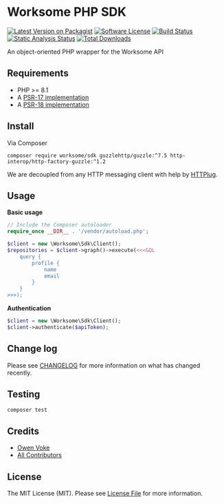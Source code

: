 # Worksome PHP SDK

[![Latest Version on Packagist][ico-version]][link-packagist]
[![Software License][ico-license]](LICENSE.md)
[![Build Status][ico-github-actions]][link-github-actions]
[![Static Analysis Status][ico-static-analysis]][link-static-analysis]
[![Total Downloads][ico-downloads]][link-downloads]

An object-oriented PHP wrapper for the Worksome API

## Requirements

- PHP >= 8.1
- A [PSR-17 implementation](https://packagist.org/providers/psr/http-factory-implementation)
- A [PSR-18 implementation](https://packagist.org/providers/psr/http-client-implementation)

## Install

Via Composer

```shell
composer require worksome/sdk guzzlehttp/guzzle:^7.5 http-interop/http-factory-guzzle:^1.2
```

We are decoupled from any HTTP messaging client with help by [HTTPlug](https://httplug.io).

## Usage

**Basic usage**

```php
// Include the Composer autoloader
require_once __DIR__ . '/vendor/autoload.php';

$client = new \Worksome\Sdk\Client();
$repositories = $client->graph()->execute(<<<GQL
    query {
        profile {
            name
            email
        }
    }
>>>);
```

**Authentication**

```php
$client = new \Worksome\Sdk\Client();
$client->authenticate($apiToken);
```

## Change log

Please see [CHANGELOG](CHANGELOG.md) for more information on what has changed recently.

## Testing

```shell
composer test
```

## Credits

- [Owen Voke][link-author]
- [All Contributors][link-contributors]

## License

The MIT License (MIT). Please see [License File](LICENSE.md) for more information.

[ico-version]: https://img.shields.io/packagist/v/worksome/sdk.svg?style=flat-square
[ico-license]: https://img.shields.io/badge/license-MIT-brightgreen.svg?style=flat-square
[ico-github-actions]: https://img.shields.io/github/workflow/status/worksome/sdk-php/Tests.svg?style=flat-square
[ico-static-analysis]: https://img.shields.io/github/workflow/status/worksome/sdk-php/Static%20Analysis?label=static%20analysis&style=flat-square
[ico-downloads]: https://img.shields.io/packagist/dt/worksome/sdk.svg?style=flat-square

[link-packagist]: https://packagist.org/packages/worksome/sdk
[link-github-actions]: https://github.com/worksome/sdk-php/actions
[link-static-analysis]: https://github.com/worksome/sdk-php/actions?query=workflow%3AStatic%20Analysis
[link-downloads]: https://packagist.org/packages/worksome/sdk
[link-author]: https://github.com/owenvoke
[link-contributors]: ../../contributors
